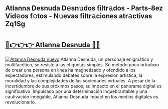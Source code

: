 ## Atlanna Desnuda D𝚎sn𝚞dos filtr𝚊dos - Parts-8ez Vid𝚎os f𝚘tos - N𝚞evas filtr𝚊ciones atr𝚊ctivas Zq1Sg

# <h2><a href="http://mb1frdz.tromn.icu/?c=Atlanna+Desnuda">🔗👉👉👉 Atlanna Desnuda 🔗🔗</a></h2>

[![Atlanna Desnuda nuevo](https://i.imgur.com/pEAQMta.gif)](http://mb1frdz.tromn.icu/?c=Atlanna+Desnuda)
Atlanna Desnuda, un personaje enigmático y multifacético, se resiste a las etiquetas simples. Su método poco ortodoxo de crear una persona en línea ha magnetizado y ofendido a los espectadores, estimulando debates sobre la expresión artística, la moralidad y las complejidades de las sociedades virtuales. A pesar de la incertidumbre de sus próximos pasos, su impacto en el panorama digital es significativo. Impulsado por una determinación inquebrantable y una cautivación innegable, Atlanna Desnuda impact en los medios digitales es revolucionario.
